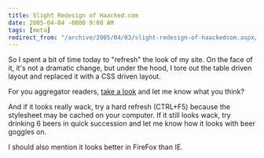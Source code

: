```yaml
---
title: Slight Redesign of Haacked.com
date: 2005-04-04 -0800 9:00 AM
tags: [meta]
redirect_from: "/archive/2005/04/03/slight-redesign-of-haackedcom.aspx/"
---
```


So I spent a bit of time today to "refresh" the look of my site. On the
face of it, it's not a dramatic change, but under the hood, I tore out
the table driven layout and replaced it with a CSS driven layout.

For you aggregator readers, [take a look](https://haacked.com/) and let
me know what you think?

And if it looks really wack, try a hard refresh (CTRL+F5) because the
stylesheet may be cached on your computer. If it still looks wack, try
drinking 6 beers in quick succession and let me know how it looks with
beer goggles on.

I should also mention it looks better in FireFox than IE.

